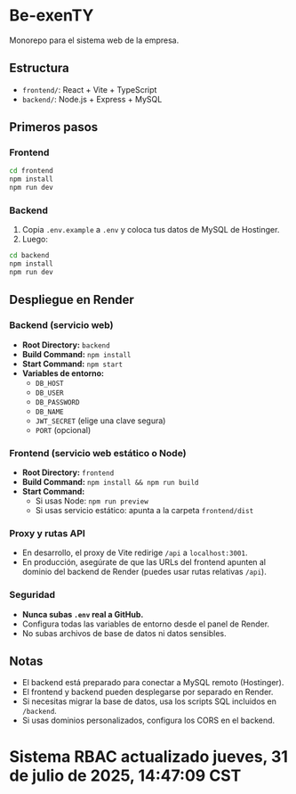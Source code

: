 # Be-exenTY

Monorepo para el sistema web de la empresa.

## Estructura
- `frontend/`: React + Vite + TypeScript
- `backend/`: Node.js + Express + MySQL

## Primeros pasos

### Frontend
```bash
cd frontend
npm install
npm run dev
```

### Backend
1. Copia `.env.example` a `.env` y coloca tus datos de MySQL de Hostinger.
2. Luego:
```bash
cd backend
npm install
npm run dev
```

## Despliegue en Render

### Backend (servicio web)
- **Root Directory:** `backend`
- **Build Command:** `npm install`
- **Start Command:** `npm start`
- **Variables de entorno:**
  - `DB_HOST`
  - `DB_USER`
  - `DB_PASSWORD`
  - `DB_NAME`
  - `JWT_SECRET` (elige una clave segura)
  - `PORT` (opcional)

### Frontend (servicio web estático o Node)
- **Root Directory:** `frontend`
- **Build Command:** `npm install && npm run build`
- **Start Command:**
  - Si usas Node: `npm run preview`
  - Si usas servicio estático: apunta a la carpeta `frontend/dist`

### Proxy y rutas API
- En desarrollo, el proxy de Vite redirige `/api` a `localhost:3001`.
- En producción, asegúrate de que las URLs del frontend apunten al dominio del backend de Render (puedes usar rutas relativas `/api`).

### Seguridad
- **Nunca subas `.env` real a GitHub.**
- Configura todas las variables de entorno desde el panel de Render.
- No subas archivos de base de datos ni datos sensibles.

## Notas
- El backend está preparado para conectar a MySQL remoto (Hostinger).
- El frontend y backend pueden desplegarse por separado en Render.
- Si necesitas migrar la base de datos, usa los scripts SQL incluidos en `/backend`.
- Si usas dominios personalizados, configura los CORS en el backend.
# Sistema RBAC actualizado jueves, 31 de julio de 2025, 14:47:09 CST
